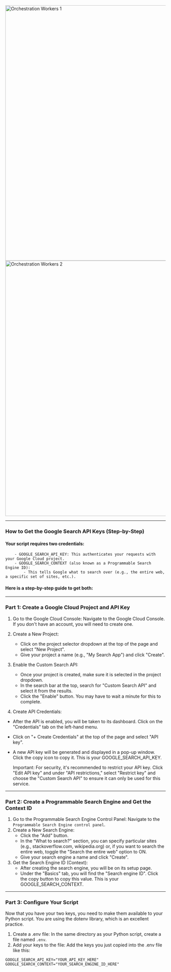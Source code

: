 
<img src="./docs/orchestration_workers1.jpg" alt="Orchestration Workers 1" width="800"/>
<img src="./docs/orchestration_workers2.jpg" alt="Orchestration Workers 2" width="800"/>

<hr>


### How to Get the Google Search API Keys (Step-by-Step)
#### Your script requires two credentials:
```
    - GOOGLE_SEARCH_API_KEY: This authenticates your requests with your Google Cloud project.
    - GOOGLE_SEARCH_CONTEXT (also known as a Programmable Search Engine ID): 
        - This tells Google what to search over (e.g., the entire web, a specific set of sites, etc.).
```

#### Here is a step-by-step guide to get both:
<hr>

### Part 1: Create a Google Cloud Project and API Key

1. Go to the Google Cloud Console: Navigate to the Google Cloud Console. If you don't have an account, you will need to create one.
2. Create a New Project:
    - Click on the project selector dropdown at the top of the page and select "New Project".
    - Give your project a name (e.g., "My Search App") and click "Create".

3. Enable the Custom Search API:
    - Once your project is created, make sure it is selected in the project dropdown.
    - In the search bar at the top, search for "Custom Search API" and select it from the results.
    - Click the "Enable" button. You may have to wait a minute for this to complete.

4. Create API Credentials:

 - After the API is enabled, you will be taken to its dashboard. Click on the "Credentials" tab on the left-hand menu.
 - Click on "+ Create Credentials" at the top of the page and select "API key".
- A new API key will be generated and displayed in a pop-up window. Click the copy icon to copy it. This is your GOOGLE_SEARCH_API_KEY.


    Important: For security, it's recommended to restrict your API key. Click "Edit API key" and under "API restrictions," select "Restrict key" and choose the "Custom Search API" to ensure it can only be used for this service.

<hr>

### Part 2: Create a Programmable Search Engine and Get the Context ID

1. Go to the Programmable Search Engine Control Panel:  Navigate to the `Programmable Search Engine control panel`.
2. Create a New Search Engine:
    - Click the "Add" button.
    - In the "What to search?" section, you can specify particular sites (e.g., stackoverflow.com, wikipedia.org) or, if you want to search the entire web, toggle the "Search the entire web" option to ON.
    - Give your search engine a name and click "Create".
3. Get the Search Engine ID (Context):
    - After creating the search engine, you will be on its setup page.
    - Under the "Basics" tab, you will find the "Search engine ID". Click the copy button to copy this value. This is your GOOGLE_SEARCH_CONTEXT.

<hr>

### Part 3: Configure Your Script

Now that you have your two keys, you need to make them available to your Python script. You are using the dotenv library, which is an excellent practice.
1. Create a .env file: In the same directory as your Python script, create a file named `.env`.
2. Add your keys to the file: Add the keys you just copied into the .env file like this:
```
GOOGLE_SEARCH_API_KEY="YOUR_API_KEY_HERE"
GOOGLE_SEARCH_CONTEXT="YOUR_SEARCH_ENGINE_ID_HERE"
```